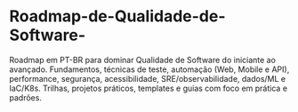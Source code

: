 # Roadmap-de-Qualidade-de-Software-
Roadmap em PT-BR para dominar Qualidade de Software do iniciante ao avançado. Fundamentos, técnicas de teste, automação (Web, Mobile e API), performance, segurança, acessibilidade, SRE/observabilidade, dados/ML e IaC/K8s. Trilhas, projetos práticos, templates e guias com foco em prática e padrões.
